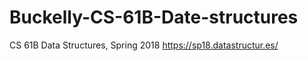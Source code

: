 # Buckelly-CS-61B-Date-structures
CS 61B Data Structures, Spring 2018 https://sp18.datastructur.es/
